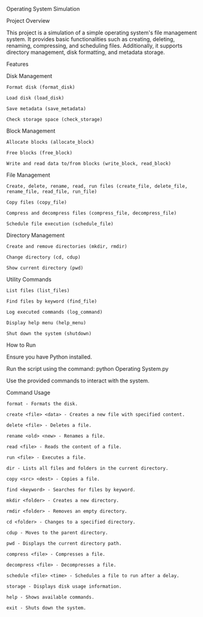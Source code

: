 Operating System Simulation

Project Overview

This project is a simulation of a simple operating system's file management system. It provides basic functionalities such as creating, deleting, renaming, compressing, and scheduling files. Additionally, it supports directory management, disk formatting, and metadata storage.

Features

  Disk Management

    Format disk (format_disk)

    Load disk (load_disk)

    Save metadata (save_metadata)

    Check storage space (check_storage)

  Block Management

    Allocate blocks (allocate_block)

    Free blocks (free_block)

    Write and read data to/from blocks (write_block, read_block)

  File Management

    Create, delete, rename, read, run files (create_file, delete_file, rename_file, read_file, run_file)

    Copy files (copy_file)

    Compress and decompress files (compress_file, decompress_file)

    Schedule file execution (schedule_file)

  Directory Management

    Create and remove directories (mkdir, rmdir)

    Change directory (cd, cdup)

    Show current directory (pwd)

  Utility Commands

    List files (list_files)

    Find files by keyword (find_file)

    Log executed commands (log_command)

    Display help menu (help_menu)

    Shut down the system (shutdown)

How to Run

  Ensure you have Python installed.

  Run the script using the command:  python Operating System.py

  Use the provided commands to interact with the system.

  Command Usage

    format - Formats the disk.

    create <file> <data> - Creates a new file with specified content.

    delete <file> - Deletes a file.

    rename <old> <new> - Renames a file.

    read <file> - Reads the content of a file.

    run <file> - Executes a file.

    dir - Lists all files and folders in the current directory.

    copy <src> <dest> - Copies a file.

    find <keyword> - Searches for files by keyword.

    mkdir <folder> - Creates a new directory.

    rmdir <folder> - Removes an empty directory.

    cd <folder> - Changes to a specified directory.

    cdup - Moves to the parent directory.

    pwd - Displays the current directory path.

    compress <file> - Compresses a file.

    decompress <file> - Decompresses a file.

    schedule <file> <time> - Schedules a file to run after a delay.

    storage - Displays disk usage information.

    help - Shows available commands.

    exit - Shuts down the system.
